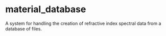 # material_database
A system for handling the creation of refractive index spectral data from a  
database of files.

